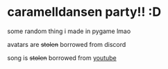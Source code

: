 # caramelldansen party!! :D
some random thing i made in pygame lmao

avatars are ~~stolen~~ borrowed from discord

song is ~~stolen~~ borrowed from [youtube](https://youtu.be/PDJLvF1dUek)
